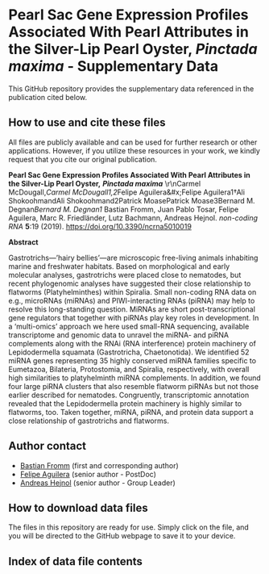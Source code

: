 # Pearl Sac Gene Expression Profiles Associated With Pearl Attributes in the Silver-Lip Pearl Oyster, *Pinctada maxima* - Supplementary Data

This GitHub repository provides the supplementary data referenced in the publication cited below.

## How to use and cite these files 

All files are publicly available and can be used for further research or other applications. However, if you utilize these resources in your work, we kindly request that you cite our original publication.

**Pearl Sac Gene Expression Profiles Associated With Pearl Attributes in the Silver-Lip Pearl Oyster,** ***Pinctada maxima*** \r\nCarmel McDougall,*Carmel McDougall1,2*Felipe Aguilera&#x;Felipe Aguilera1†Ali ShokoohmandAli Shokoohmand2Patrick MoasePatrick Moase3Bernard M. Degnan*Bernard M. Degnan1* Bastian Fromm, Juan Pablo Tosar, Felipe Aguilera, Marc R. Friedländer, Lutz Bachmann, Andreas Hejnol. *non-coding RNA* **5**:19 (2019). https://doi.org/10.3390/ncrna5010019

**Abstract**

Gastrotrichs—’hairy bellies’—are microscopic free-living animals inhabiting marine and freshwater habitats. Based on morphological and early molecular analyses, gastrotrichs were placed close to nematodes, but recent phylogenomic analyses have suggested their close relationship to flatworms (Platyhelminthes) within Spiralia. Small non-coding RNA data on e.g., microRNAs (miRNAs) and PIWI-interacting RNAs (piRNA) may help to resolve this long-standing question. MiRNAs are short post-transcriptional gene regulators that together with piRNAs play key roles in development. In a ‘multi-omics’ approach we here used small-RNA sequencing, available transcriptome and genomic data to unravel the miRNA- and piRNA complements along with the RNAi (RNA interference) protein machinery of Lepidodermella squamata (Gastrotricha, Chaetonotida). We identified 52 miRNA genes representing 35 highly conserved miRNA families specific to Eumetazoa, Bilateria, Protostomia, and Spiralia, respectively, with overall high similarities to platyhelminth miRNA complements. In addition, we found four large piRNA clusters that also resemble flatworm piRNAs but not those earlier described for nematodes. Congruently, transcriptomic annotation revealed that the Lepidodermella protein machinery is highly similar to flatworms, too. Taken together, miRNA, piRNA, and protein data support a close relationship of gastrotrichs and flatworms.

## Author contact

- [Bastian Fromm](mailto:Bastian.Fromm@scilifelab.se) (first and corresponding author)
- [Felipe Aguilera](mailto:felipe.aguilera@uib.no) (senior author - PostDoc)
- [Andreas Hejnol](mailto:andreas.hejnol@uib.no) (senior author - Group Leader)

## How to download data files

The files in this repository are ready for use. Simply click on the file, and you will be directed to the GitHub webpage to save it to your device.

## Index of data file contents

